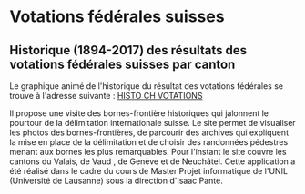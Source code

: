 # Votations fédérales suisses

## Historique (1894-2017) des résultats des votations fédérales suisses par canton

Le graphique animé de l'historique du résultat des votations fédérales se trouve à l'adresse suivante : [HISTO CH VOTATIONS](http://www.bofr.ch)

Il propose une visite des bornes-frontière historiques qui jalonnent le pourtour de la délimitation internationale suisse. Le site permet de visualiser les photos des bornes-frontières, de parcourir des archives qui expliquent la mise en place de la délimitation et de choisir des randonnées pédestres menant aux bornes les plus remarquables. Pour l'instant le site couvre les cantons du Valais, de Vaud , de Genève et de Neuchâtel. Cette application a été réalisé dans le cadre du cours de Master Projet informatique de l'UNIL (Université de Lausanne) sous la direction d'Isaac Pante.
